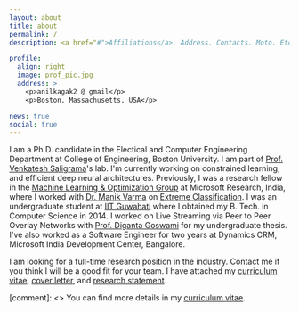 ```yaml
---
layout: about
title: about
permalink: /
description: <a href="#">Affiliations</a>. Address. Contacts. Moto. Etc.

profile:
  align: right
  image: prof_pic.jpg
  address: >
    <p>anilkagak2 @ gmail</p>
    <p>Boston, Massachusetts, USA</p>

news: true
social: true
---
```


I am a Ph.D. candidate in the Electical and Computer Engineering Department at College of Engineering, Boston University. I am part of [Prof. Venkatesh Saligrama](https://sites.bu.edu/data/)'s lab.  I'm currently working on constrained learning, and efficient deep neural architectures. Previously, I was a research fellow in the [Machine Learning &amp; Optimization Group](https://www.microsoft.com/en-us/research/group/machine-learning-and-optimization/) at Microsoft Research, India, where I worked with [Dr. Manik Varma](http://manikvarma.org/) on [Extreme Classification](http://manikvarma.org/downloads/XC/XMLRepository.html). I was an undergraduate student at [IIT Guwahati](http://www.iitg.ac.in) where I obtained my B. Tech. in Computer Science in 2014. I worked on Live Streaming via Peer to Peer Overlay Networks with [Prof. Diganta Goswami](http://www.iitg.ernet.in/dgoswami/) for my undergraduate thesis. I've also worked as a Software Engineer for two years at Dynamics CRM, Microsoft India Development Center, Bangalore.

I am looking for a full-time research position in the industry. Contact me if you think I will be a good fit for your team. I have attached my [curriculum vitae](/assets/pdf/cv.pdf), [cover letter](/assets/pdf/cover_letter.pdf), and [research statement](/assets/pdf/research_statement.pdf). 

[comment]: <> You can find more details in my [curriculum vitae](/assets/pdf/cv.pdf).


